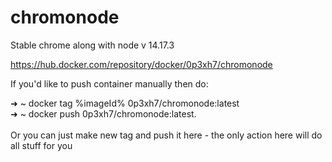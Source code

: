 # chromonode
Stable chrome along with node v 14.17.3

https://hub.docker.com/repository/docker/0p3xh7/chromonode

If you'd like to push container manually then do:

➜  ~ docker tag %imageId% 0p3xh7/chromonode:latest<br>
➜  ~ docker push 0p3xh7/chromonode:latest. <br><br>
Or you can just make new tag and push it here - the only action here will do all stuff for you
